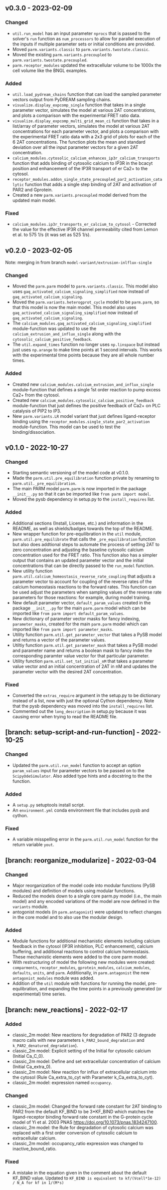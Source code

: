 ## v0.3.0 - 2023-02-09

### Changed
* `util.run_model` has an input parameter `nprocs` that is passed to the solver's `run` function as `num_processors` to allow for parallel execution of the inputs if multiple parameter sets or initial conditions are provided. 
* Moved `parm.variants.classic` to `parm.variants.twostate.classic`.
* Moved the existing `parm.variants.precoupled` to `parm.variants.twostate.precoupled`.
* `parm.receptor_modules` updated the extracellular volume to be 1000x the cell volume like the BNGL examples.

### Added
* `util.load_pydream_chains` function that can load the sampled parameter vectors output from PyDREAM sampling chains.
* `visualize.display_expcomp_single` function that takes in a single parameter vector, simulates the model at various 2AT concentrations, and plots a comparison with the experimental FRET ratio data.
* `visualize.display_expcomp_multi_grid_mean_ci` function that takes in a list/array of parameter vectors, simulates the model at various 2AT concentrations for each parameter vector, and plots a comparison with the experimental FRET ratio data with a 2x3 grid of plots for each of the 6 2AT concentrations. The function plots the mean and standard deviation over all the input parameter vectors for a given 2AT concentration.
* `calcium_modules.cytosolic_calcium_enhances_ip3r_calcium_transports` function that adds binding of cytosolic calcium to IP3R in the bcacyt position and enhancement of the IP3R transport of er Ca2+ to the cytosol.
* `receptor_modules.addon_single_state_precoupled_par2_activation_catalytic` function that adds a single step binding of 2AT and activation of PAR2 and Gprotein.
* Created a new `parm.variants.precoupled` model derived from the updated main model.

### Fixed
* `calcium_modules.ip3r_transports_er_calcium_to_cytosol` - Corrected the value for the effective IP3R channel permeability cited from Lemon et al. to 575 1/s (it was set as 525 1/s). 

## v0.2.0 - 2023-02-05

Note: merging in from branch `model-variant/extrusion-inlflux-single`

### Changed
* Moved the `parm.parm` model to `parm.variants.classic`. This model also uses `gaq_activated_calcium_signaling_simplified` now instead of `gaq_activated_calcium_signaling`.
* Moved the `parm.variants.heterogprot_cycle` model to be `parm.parm`, so that this model is now the main model. This model also uses `gaq_activated_calcium_signaling_simplified` now instead of `gaq_activated_calcium_signaling`.
* The `calcium_modules.gaq_activated_calcium_signaling_simplified` module-function was updated to use the `calcium_extrusion_and_influx_single` along with the `cytosolic_calcium_positive_feedback`.
* The `util.expand_times` function no longer uses `np.linspace` but instead just uses `np.arange` to make time points at 1 second intervals. This works with the experimental time points because they are all whole number times.


### Added
* Created new `calcium_modules.calcium_extrusion_and_influx_single` module-function that defines a single 1st order reaction to pump excess Ca2+ from the cytosol.
* Created new `calcium_modules.cytosolic_calcium_positive_feedback` module-function that just defines the positive feedback of Ca2+ on PLC catalysis of PIP2 to IP3.  
* New `parm.variants.LR` model variant that just defines ligand-receptor binding using the `receptor_modules.single_state_par2_activation` module-function. This model can be used to test the binding/dissociation.

## v0.1.0 - 2022-10-27

### Changed
* Starting semantic versioning of the model code at v0.1.0.
* Made the `parm.util.pre_equilibration` function private by renaming to `parm.util._pre_equilibration`.
* The main PARM model `parm.parm` is now imported in the package `__init__.py` so that it can be imported like `from parm import model`.
* Moved the pysb dependency in setup.py to the `install_requires` list.

### Added
* Additional sections (Install, License, etc.) and information in the README, as well as shields/badges towards the top of the README.
* New wrapper function for pre-equilibration in the `util` module, `parm.util.pre_equilibrate` that calls the `_pre_equilibration` function but also does addtional steps to automate the process of setting 2AT to zero concentration and adjusting the baseline cytosolic calcium concentration used for the FRET ratio. This function also has a simpler output that contains an updated parameter vector and the initial concentrations that can be directly passed to the `run_model` function.
* New utility function `parm.util.calcium_homeostasis_reverse_rate_coupling` that adjusts a parameter vector to account for coupling of the reverse rates of the calcium homeostasis reactions to the forward rates. This function can be used adjust the parameters when sampling values of the reverse rate parameters for those reactions: for example, during model training.
* New default parameter vector, `default_param_values` created in the package `__init__.py` for the main `parm.parm` model which can be imported like `from parm import default_param_values`.
* New dictionary of parameter vector masks for fancy indexing, `parameter_masks`, created for the main `parm.parm` model which can imported like `from parm import parameter_masks`.
* Utility function `parm.util.get_parameter_vector` that takes a PySB model and returns a vector of the parameter values.
* Utiltiy function `parm.util.get_parameter_mask` that takes a PySB model and parameter name and returns a boolean mask to fancy index the corresponding paramter value vector for that particular parameter.
* Utility function `parm.util.set_tat_initial_nM` that takes a parameter value vector and an initial concentration of 2AT in nM and updates the parameter vector with the desired 2AT concentration.

### Fixed
* Converted the `extras_require` argument in the setup.py to be dictionary instead of a list, now with just the optional Cython dependency. Note that the pysb dependency was moved into the `install_requires` list.
* Commented out the `long_description` in setup.py because it was causing error when trying to read the README file.  


## [branch: setup-script-and-run-function] - 2022-10-25

### Changed
* Updated the `parm.util.run_model` function to accept an option `param_values` input for parameter vectors to be passed on to the `ScipyOdeSimulator`. Also added type hints and a docstring to the the function.

### Added
* A `setup.py` setuptools install script.
* An `environment.yml` conda environment file that includes pysb and cython.

### Fixed
* A variable misspelling error in the `parm.util.run_model` function for the return variable `yout`.


## [branch: reorganize_modularize] - 2022-03-04

### Changed
* Major reorganization of the model code into modular functions (PySB modules) and definition of models using modular functions.
* Reduced the models down to a single core parm.py model (i.e., the main model) and any encoded variations of the model are now defined in the `variants` module.
* antogonist models (in `parm.antagonist`) were updated to reflect changes in the core model and to also use the modular design.

### Added
* Module functions for additional mechanistic elements including calcium feedback in the cytosol (IP3R inhibition, PLC enhancement), calcium buffering, and additional reactions to control calcium homeostasis. These mechanistic elements were added to the core parm model.
* With restructuring of model the following new modules were created: `comparments`, `receptor_modules`, `gprotein_modules`, `calcium_modules`, `defaults`, `units`, and `parm`. Additionally, in `parm.antagonist` the new `antagonist_modules` module was added.
* Addition of the `util` module with functions for running the model, pre-equlibration, and expanding the time points in a previously generated (or experimental) time series.


## [branch: new_reactions] - 2022-02-17

### Added
  * classic_2m model: New reactions for degradation of PAR2 (3 degrade macro calls with new parameters `k_PAR2_bound_degradation` and `k_PAR2_denatured_degradation`).
  * classic_2m model: Explicit setting of the Initial for cytosolic calcium (Initial Ca_C_0).
  * classic_2m model: Define and set extracellular concentration of calcium (Initial Ca_extra_0).
  * classic_2m model: New reaction for influx of extracellular calcium into the cytosol (Rule Ca_extra_to_cyt with Parameter k_Ca_extra_to_cyt).
  * classic_2m model: expression named `occupancy`.

### Changed
  * classic_2m model: Changed the forward rate constant for 2AT binding to PAR2 from the default KF_BIND to be 3*KF_BIND which matches the ligand-receptor binding forward rate constant in the  G-protein cycle model of  Yi et al. 2003 PNAS https://doi.org/10.1073/pnas.1834247100.
  * classic_2m model: the Rule for degradation of cytosolic calcium was replaced with a first order conversion of cytosolic calcium to extracellular calcium.
  * classic_2m model: occupancy_ratio expression was changed to inactive_bound_ratio.

### Fixed
 * A mistake in the equation given in the comment about the default KF_BIND value. Updated to `KF_BIND is equivalent to kf/(Vcell*1e-12) / N_A for kf in 1/(M*s)`
